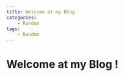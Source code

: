 ```yaml
---
title: Welcome at my Blog
categories:
    - Random
tags:
    - Random
---
```


# Welcome at my Blog !